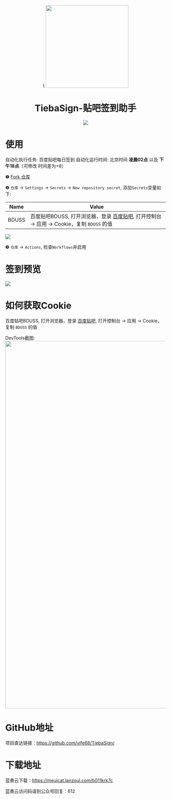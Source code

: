 <section align="center">1
  <a href="https://github.com/yife68/TiebaSign/" target="_blank">
    <img src="https://yife68.gitee.io/icat-pic-2022/05/04/2.png" width="260" />
  </a>
</section>

<h1 align="center">TiebaSign-贴吧签到助手</h1>

<section align="center">
<img src="https://yife68.gitee.io/icat-pic-2022/05/04/3.svg" />
</section>

# 使用
自动化执行任务: 百度贴吧每日签到
自动化运行时间: 北京时间 **凌晨02点** 以及 **下午18点**（可修改 时间差为+8）

❶  [Fork 仓库](https://github.com/yife68/TiebaSign)

❷  `仓库` → `Settings` → `Secrets` → `New repository secret`, 添加`Secrets`变量如下:

| Name | Value |
|  ------  |  ------  |
| BDUSS |  百度贴吧BDUSS, 打开浏览器，登录 [百度贴吧](https://tieba.baidu.com/), 打开控制台 → 应用 → Cookie，复制 `BDUSS` 的值  |

![](https://yife68.gitee.io/icat-pic-2022/05/04/4.png)

❸  `仓库` → `Actions`, 检查`Workflows`并启用

# 签到预览
![](https://yife68.gitee.io/icat-pic-2022/05/04/5.png)

# 如何获取Cookie
百度贴吧BDUSS, 打开浏览器，登录 [百度贴吧](https://tieba.baidu.com/), 打开控制台 → 应用 → Cookie，复制 `BDUSS` 的值

DevTools截图:
<img width="1156" src="https://yife68.gitee.io/icat-pic-2022/05/04/6.png">

# GitHub地址
项目直达链接：https://github.com/yife68/TiebaSign/

# 下载地址
蓝奏云下载：https://meuicat.lanzoul.com/b011krk7c

蓝奏云访问码请到公众号回复：612
